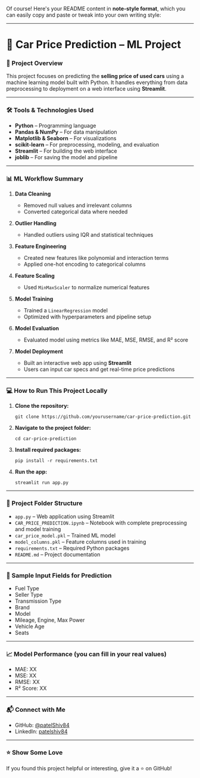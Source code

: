Of course! Here's your README content in **note-style format**, which you can easily copy and paste or tweak into your own writing style:

---

# 🚗 Car Price Prediction – ML Project

### 📌 Project Overview
This project focuses on predicting the **selling price of used cars** using a machine learning model built with Python. It handles everything from data preprocessing to deployment on a web interface using **Streamlit**.

---

### 🛠️ Tools & Technologies Used

- **Python** – Programming language
- **Pandas & NumPy** – For data manipulation
- **Matplotlib & Seaborn** – For visualizations
- **scikit-learn** – For preprocessing, modeling, and evaluation
- **Streamlit** – For building the web interface
- **joblib** – For saving the model and pipeline

---

### 📊 ML Workflow Summary

1. **Data Cleaning**
   - Removed null values and irrelevant columns
   - Converted categorical data where needed

2. **Outlier Handling**
   - Handled outliers using IQR and statistical techniques

3. **Feature Engineering**
   - Created new features like polynomial and interaction terms
   - Applied one-hot encoding to categorical columns

4. **Feature Scaling**
   - Used `MinMaxScaler` to normalize numerical features

5. **Model Training**
   - Trained a `LinearRegression` model
   - Optimized with hyperparameters and pipeline setup

6. **Model Evaluation**
   - Evaluated model using metrics like MAE, MSE, RMSE, and R² score

7. **Model Deployment**
   - Built an interactive web app using **Streamlit**
   - Users can input car specs and get real-time price predictions

---

### 💻 How to Run This Project Locally

1. **Clone the repository:**

   ```
   git clone https://github.com/yourusername/car-price-prediction.git
   ```

2. **Navigate to the project folder:**

   ```
   cd car-price-prediction
   ```

3. **Install required packages:**

   ```
   pip install -r requirements.txt
   ```

4. **Run the app:**

   ```
   streamlit run app.py
   ```

---

### 📂 Project Folder Structure

- `app.py` – Web application using Streamlit  
- `CAR_PRICE_PREDICTION.ipynb` – Notebook with complete preprocessing and model training  
- `car_price_model.pkl` – Trained ML model  
- `model_columns.pkl` – Feature columns used in training  
- `requirements.txt` – Required Python packages  
- `README.md` – Project documentation  

---

### 🧪 Sample Input Fields for Prediction

- Fuel Type  
- Seller Type  
- Transmission Type  
- Brand  
- Model  
- Mileage, Engine, Max Power  
- Vehicle Age  
- Seats  

---

### 📈 Model Performance (you can fill in your real values)

- MAE: XX  
- MSE: XX  
- RMSE: XX  
- R² Score: XX  

---

### 📬 Connect with Me

- GitHub: [@patelShiv84](https://github.com/patelShiv84)  
- LinkedIn: [patelshiv84](https://www.linkedin.com/in/patelshiv84?utm_source=share&utm_campaign=share_via&utm_content=profile&utm_medium=android_app)

---

### ⭐ Show Some Love

If you found this project helpful or interesting, give it a ⭐ on GitHub!


